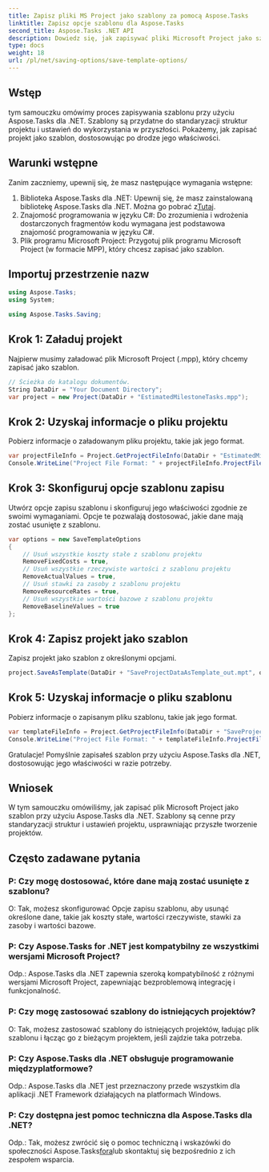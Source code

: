 ```yaml
---
title: Zapisz pliki MS Project jako szablony za pomocą Aspose.Tasks
linktitle: Zapisz opcje szablonu dla Aspose.Tasks
second_title: Aspose.Tasks .NET API
description: Dowiedz się, jak zapisywać pliki Microsoft Project jako szablony przy użyciu Aspose.Tasks dla .NET. Dostosuj ustawienia szablonu, aby usprawnić zarządzanie projektami.
type: docs
weight: 18
url: /pl/net/saving-options/save-template-options/
---
```

## Wstęp
tym samouczku omówimy proces zapisywania szablonu przy użyciu Aspose.Tasks dla .NET. Szablony są przydatne do standaryzacji struktur projektu i ustawień do wykorzystania w przyszłości. Pokażemy, jak zapisać projekt jako szablon, dostosowując po drodze jego właściwości.
## Warunki wstępne
Zanim zaczniemy, upewnij się, że masz następujące wymagania wstępne:
1.  Biblioteka Aspose.Tasks dla .NET: Upewnij się, że masz zainstalowaną bibliotekę Aspose.Tasks dla .NET. Można go pobrać z[Tutaj](https://releases.aspose.com/tasks/net/).
2. Znajomość programowania w języku C#: Do zrozumienia i wdrożenia dostarczonych fragmentów kodu wymagana jest podstawowa znajomość programowania w języku C#.
3. Plik programu Microsoft Project: Przygotuj plik programu Microsoft Project (w formacie MPP), który chcesz zapisać jako szablon.

## Importuj przestrzenie nazw
```csharp
using Aspose.Tasks;
using System;

using Aspose.Tasks.Saving;
```
## Krok 1: Załaduj projekt
Najpierw musimy załadować plik Microsoft Project (.mpp), który chcemy zapisać jako szablon.
```csharp
// Ścieżka do katalogu dokumentów.
String DataDir = "Your Document Directory";
var project = new Project(DataDir + "EstimatedMilestoneTasks.mpp");
```
## Krok 2: Uzyskaj informacje o pliku projektu
Pobierz informacje o załadowanym pliku projektu, takie jak jego format.
```csharp
var projectFileInfo = Project.GetProjectFileInfo(DataDir + "EstimatedMilestoneTasks.mpp");
Console.WriteLine("Project File Format: " + projectFileInfo.ProjectFileFormat);
```
## Krok 3: Skonfiguruj opcje szablonu zapisu
Utwórz opcje zapisu szablonu i skonfiguruj jego właściwości zgodnie ze swoimi wymaganiami. Opcje te pozwalają dostosować, jakie dane mają zostać usunięte z szablonu.
```csharp
var options = new SaveTemplateOptions
{
	// Usuń wszystkie koszty stałe z szablonu projektu
	RemoveFixedCosts = true,
	// Usuń wszystkie rzeczywiste wartości z szablonu projektu
	RemoveActualValues = true,
	// Usuń stawki za zasoby z szablonu projektu
	RemoveResourceRates = true,
	// Usuń wszystkie wartości bazowe z szablonu projektu
	RemoveBaselineValues = true
};
```
## Krok 4: Zapisz projekt jako szablon
Zapisz projekt jako szablon z określonymi opcjami.
```csharp
project.SaveAsTemplate(DataDir + "SaveProjectDataAsTemplate_out.mpt", options);
```
## Krok 5: Uzyskaj informacje o pliku szablonu
Pobierz informacje o zapisanym pliku szablonu, takie jak jego format.
```csharp
var templateFileInfo = Project.GetProjectFileInfo(DataDir + "SaveProjectDataAsTemplate_out.mpt");
Console.WriteLine("Project File Format: " + templateFileInfo.ProjectFileFormat);
```
Gratulacje! Pomyślnie zapisałeś szablon przy użyciu Aspose.Tasks dla .NET, dostosowując jego właściwości w razie potrzeby.

## Wniosek
W tym samouczku omówiliśmy, jak zapisać plik Microsoft Project jako szablon przy użyciu Aspose.Tasks dla .NET. Szablony są cenne przy standaryzacji struktur i ustawień projektu, usprawniając przyszłe tworzenie projektów.
## Często zadawane pytania
### P: Czy mogę dostosować, które dane mają zostać usunięte z szablonu?
O: Tak, możesz skonfigurować Opcje zapisu szablonu, aby usunąć określone dane, takie jak koszty stałe, wartości rzeczywiste, stawki za zasoby i wartości bazowe.
### P: Czy Aspose.Tasks for .NET jest kompatybilny ze wszystkimi wersjami Microsoft Project?
Odp.: Aspose.Tasks dla .NET zapewnia szeroką kompatybilność z różnymi wersjami Microsoft Project, zapewniając bezproblemową integrację i funkcjonalność.
### P: Czy mogę zastosować szablony do istniejących projektów?
O: Tak, możesz zastosować szablony do istniejących projektów, ładując plik szablonu i łącząc go z bieżącym projektem, jeśli zajdzie taka potrzeba.
### P: Czy Aspose.Tasks dla .NET obsługuje programowanie międzyplatformowe?
Odp.: Aspose.Tasks dla .NET jest przeznaczony przede wszystkim dla aplikacji .NET Framework działających na platformach Windows.
### P: Czy dostępna jest pomoc techniczna dla Aspose.Tasks dla .NET?
 Odp.: Tak, możesz zwrócić się o pomoc techniczną i wskazówki do społeczności Aspose.Tasks[fora](https://forum.aspose.com/c/tasks/15)lub skontaktuj się bezpośrednio z ich zespołem wsparcia.